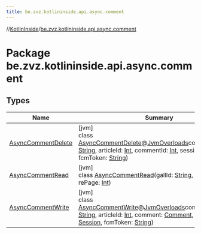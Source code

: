 ```yaml
---
title: be.zvz.kotlininside.api.async.comment
---
```

//[KotlinInside](../../index.html)/[be.zvz.kotlininside.api.async.comment](index.html)



# Package be.zvz.kotlininside.api.async.comment



## Types

| Name | Summary |
|---|---|
| [AsyncCommentDelete](-async-comment-delete/index.html) | [jvm]<br>class [AsyncCommentDelete](-async-comment-delete/index.html)@[JvmOverloads](https://kotlinlang.org/api/latest/jvm/stdlib/kotlin.jvm/-jvm-overloads/index.html)constructor(gallId: [String](https://kotlinlang.org/api/latest/jvm/stdlib/kotlin/-string/index.html), articleId: [Int](https://kotlinlang.org/api/latest/jvm/stdlib/kotlin/-int/index.html), commentId: [Int](https://kotlinlang.org/api/latest/jvm/stdlib/kotlin/-int/index.html), session: [Session](../be.zvz.kotlininside.session/-session/index.html), fcmToken: [String](https://kotlinlang.org/api/latest/jvm/stdlib/kotlin/-string/index.html)) |
| [AsyncCommentRead](-async-comment-read/index.html) | [jvm]<br>class [AsyncCommentRead](-async-comment-read/index.html)(gallId: [String](https://kotlinlang.org/api/latest/jvm/stdlib/kotlin/-string/index.html), articleId: [Int](https://kotlinlang.org/api/latest/jvm/stdlib/kotlin/-int/index.html), rePage: [Int](https://kotlinlang.org/api/latest/jvm/stdlib/kotlin/-int/index.html)) |
| [AsyncCommentWrite](-async-comment-write/index.html) | [jvm]<br>class [AsyncCommentWrite](-async-comment-write/index.html)@[JvmOverloads](https://kotlinlang.org/api/latest/jvm/stdlib/kotlin.jvm/-jvm-overloads/index.html)constructor(gallId: [String](https://kotlinlang.org/api/latest/jvm/stdlib/kotlin/-string/index.html), articleId: [Int](https://kotlinlang.org/api/latest/jvm/stdlib/kotlin/-int/index.html), comment: [Comment](../be.zvz.kotlininside.api.type.comment/-comment/index.html), session: [Session](../be.zvz.kotlininside.session/-session/index.html), fcmToken: [String](https://kotlinlang.org/api/latest/jvm/stdlib/kotlin/-string/index.html)) |


